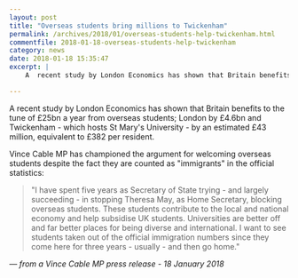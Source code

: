 ```yaml
---
layout: post
title: "Overseas students bring millions to Twickenham"
permalink: /archives/2018/01/overseas-students-help-twickenham.html
commentfile: 2018-01-18-overseas-students-help-twickenham
category: news
date: 2018-01-18 15:35:47
excerpt: |
    A  recent study by London Economics has shown that Britain benefits to the tune of &pound;25bn a year from overseas students; London by &pound;4.6bn and Twickenham - which hosts St Mary's University - by an estimated &pound;43 million, equivalent to &pound;382 per resident.

---
```


A  recent study by London Economics has shown that Britain benefits to the tune of &pound;25bn a year from overseas students; London by &pound;4.6bn and Twickenham - which hosts St Mary's University - by an estimated &pound;43 million, equivalent to &pound;382 per resident.

Vince Cable MP has championed the argument for welcoming overseas students despite the fact they are counted as "immigrants" in the official statistics:


> "I have spent five years as Secretary of State trying - and largely succeeding - in stopping Theresa May, as Home Secretary, blocking overseas students. These students contribute to the local and national economy and help subsidise UK students. Universities are better off and far better places for being diverse and international.  I want to see students taken out of the official immigration numbers since they come here for three years - usually - and then go home."

<cite>&mdash; from a Vince Cable MP press release - 18 January 2018</cite>
